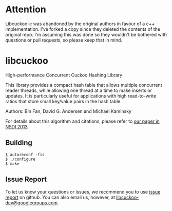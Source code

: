 Attention
=========

Libcuckoo-c was abandoned by the original authors in favour of a c++ implementation. I've forked a copy since they deleted 
the contents of the original repo. I'm assuming this was done so they wouldn't be bothered with questions or pull requests, 
so please keep that in mind.


libcuckoo
=========

High-performance Concurrent Cuckoo Hashing Library

This library provides a compact hash table that allows multiple
concurrent reader threads, while allowing one thread at a time
to make inserts or updates.  It is particularly useful for
applications with high read-to-write ratios that store small key/value
pairs in the hash table.

Authors: Bin Fan, David G. Andersen and Michael Kaminsky 

For details about this algorithm and citations, please refer to [our paper in NSDI 2013][1].

   [1]: http://www.cs.cmu.edu/~dga/papers/memc3-nsdi2013.pdf "MemC3: Compact and Concurrent Memcache with Dumber Caching and Smarter Hashing"

Building
--------

    $ autoreconf -fis
    $ ./configure
    $ make


Issue Report
------------
To let us know your questions or issues, we recommend you to use [issue report](https://github.com/efficient/libcuckoo/issues) on github.
You can also email us, however, at [libcuckoo-dev@googlegroups.com](mailto:libcuckoo-dev@googlegroups.com).
